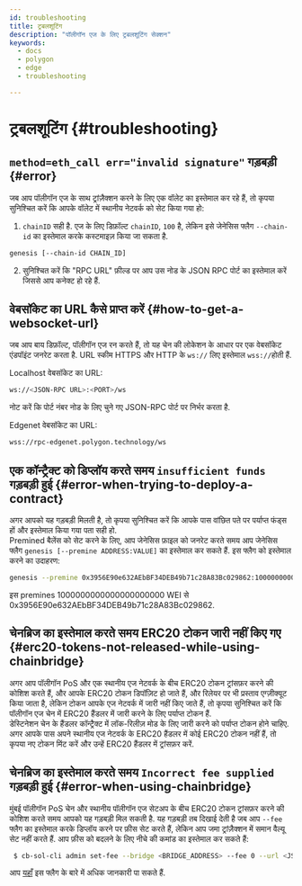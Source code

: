 ```yaml
---
id: troubleshooting
title: ट्रबलशूटिंग
description: "पॉलीगॉन एज के लिए ट्रबलशूटिंग सेक्शन"
keywords:
  - docs
  - polygon
  - edge
  - troubleshooting

---
```


# ट्रबलशूटिंग {#troubleshooting}

## `method=eth_call err="invalid signature"` गड़बड़ी {#error}

जब आप पॉलीगॉन एज के साथ ट्रांज़ैक्शन करने के लिए एक वॉलेट का इस्तेमाल कर रहे हैं, तो कृपया सुनिश्चित करें कि आपके वॉलेट में स्थानीय नेटवर्क को सेट किया गया हो:

1. `chainID` सही है. एज के लिए डिफ़ॉल्ट `chainID`, `100` है, लेकिन इसे जेनेसिस फ्लैग `--chain-id` का इस्तेमाल करके कस्टमाइज़ किया जा सकता है.

````bash
genesis [--chain-id CHAIN_ID]
````
2. सुनिश्चित करें कि "RPC URL" फ़ील्ड पर आप उस नोड के JSON RPC पोर्ट का इस्तेमाल करें जिससे आप कनेक्ट हो रहे हैं.


## वेबसॉकेट का URL कैसे प्राप्त करें {#how-to-get-a-websocket-url}

जब आप बाय डिफ़ॉल्ट, पॉलीगॉन एज रन करते हैं, तो यह चेन की लोकेशन के आधार पर एक वेबसॉकेट एंडपॉइंट जनरेट करता है.
URL स्कीम HTTPS और HTTP के `ws://` लिए इस्तेमाल `wss://`होती हैं.

Localhost वेबसॉकेट का URL:
````bash
ws://<JSON-RPC URL>:<PORT>/ws
````
नोट करें कि पोर्ट नंबर नोड के लिए चुने गए JSON-RPC पोर्ट पर निर्भर करता है.

Edgenet वेबसॉकेट का URL:
````bash
wss://rpc-edgenet.polygon.technology/ws
````

## एक कॉन्ट्रैक्ट को डिप्लॉय करते समय `insufficient funds` गड़बड़ी हुई {#error-when-trying-to-deploy-a-contract}

अगर आपको यह गड़बड़ी मिलती है, तो कृपया सुनिश्चित करें कि आपके पास वांछित पते पर पर्याप्त फंड्स हों और इस्तेमाल किया गया पता सही हो.<br/>
Premined बैलेंस को सेट करने के लिए, आप जेनेसिस फ़ाइल को जनरेट करते समय आप जेनेसिस फ्लैग `genesis [--premine ADDRESS:VALUE]` का इस्तेमाल कर सकते हैं.
इस फ्लैग को इस्तेमाल करने का उदाहरण:
````bash
genesis --premine 0x3956E90e632AEbBF34DEB49b71c28A83Bc029862:1000000000000000000000
````
इस premines 1000000000000000000000 WEI से 0x3956E90e632AEbBF34DEB49b71c28A83Bc029862.


## चेनब्रिज का इस्तेमाल करते समय ERC20 टोकन जारी नहीं किए गए {#erc20-tokens-not-released-while-using-chainbridge}

अगर आप पॉलीगॉन PoS और एक स्थानीय एज नेटवर्क के बीच ERC20 टोकन ट्रांसफ़र करने की कोशिश करते हैं, और आपके ERC20 टोकन डिपॉज़िट हो जाते हैं, और रिलेयर पर भी प्रस्ताव एग्ज़ीक्यूट किया जाता है, लेकिन टोकन आपके एज नेटवर्क में जारी नहीं किए जाते हैं, तो कृपया सुनिश्चित करें कि पॉलीगॉन एज चेन में ERC20 हैंडलर में जारी करने के लिए पर्याप्त टोकन हैं. <br/>डेस्टिनेशन चेन के हैंडलर कॉन्ट्रैक्ट में लॉक-रिलीज़ मोड के लिए जारी करने को पर्याप्त टोकन होने चाहिए. अगर आपके पास अपने स्थानीय एज नेटवर्क के ERC20 हैंडलर में कोई ERC20 टोकन नहीं हैं, तो कृपया नए टोकन मिंट करें और उन्हें ERC20 हैंडलर में ट्रांसफ़र करें.

## चेनब्रिज का इस्तेमाल करते समय `Incorrect fee supplied` गड़बड़ी हुई {#error-when-using-chainbridge}

मुंबई पॉलीगॉन PoS चेन और स्थानीय पॉलीगॉन एज सेटअप के बीच ERC20 टोकन ट्रांसफ़र करने की कोशिश करते समय आपको यह गड़बड़ी मिल सकती है. यह गड़बड़ी तब दिखाई देती है जब आप `--fee` फ्लैग का इस्तेमाल करके डिप्लॉय करने पर फ़ीस सेट करते हैं, लेकिन आप जमा ट्रांज़ैक्शन में समान वैल्यू सेट नहीं करते हैं.
आप फ़ीस को बदलने के लिए नीचे की कमांड का इस्तेमाल कर सकते हैं:
````bash
 $ cb-sol-cli admin set-fee --bridge <BRIDGE_ADDRESS> --fee 0 --url <JSON_RPC_URL> --privateKey <PRIVATE_KEY>
 ````
आप [यहाँ](https://github.com/ChainSafe/chainbridge-deploy/blob/main/cb-sol-cli/docs/deploy.md) इस फ्लैग के बारे में अधिक जानकारी पा सकते हैं.





